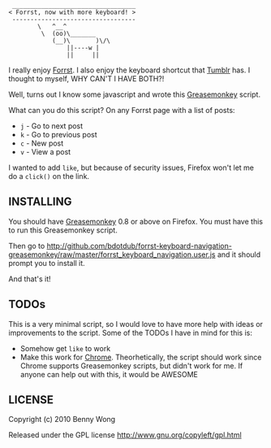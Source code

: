      __________________________________
    < Forrst, now with more keyboard! >
     ----------------------------------
            \   ^__^
             \  (oo)\_______
                (__)\       )\/\
                    ||----w |
                    ||     ||

I really enjoy [Forrst](http://forrst.com/). I also enjoy the keyboard
shortcut that [Tumblr](http://tumblr.com/) has. I thought to myself, WHY CAN'T I
HAVE BOTH?!

Well, turns out I know some javascript and wrote this
[Greasemonkey](http://www.greasespot.net/) script.

What can you do this script? On any Forrst page with a list of posts:

* `j` - Go to next post
* `k` - Go to previous post
* `c` - New post
* `v` - View a post

I wanted to add `like`, but because of security issues, Firefox won't let me do
a `click()` on the link.

INSTALLING
----------

You should have [Greasemonkey](http://www.greasespot.net/) 0.8 or above on
Firefox. You must have this to run this Greasemonkey script.

Then go to http://github.com/bdotdub/forrst-keyboard-navigation-greasemonkey/raw/master/forrst_keyboard_navigation.user.js
and it should prompt you to install it.

And that's it!


TODOs
-----

This is a very minimal script, so I would love to have more help with ideas
or improvements to the script. Some of the TODOs I have in mind for this is:

* Somehow get `like` to work
* Make this work for [Chrome](http://www.google.com/chrome). Theorhetically,
  the script should work since Chrome supports Greasemonkey scripts, but
  didn't work for me. If anyone can help out with this, it would be AWESOME


LICENSE
-------

Copyright (c) 2010 Benny Wong

Released under the GPL license
http://www.gnu.org/copyleft/gpl.html

